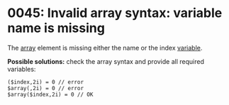 # 0045: Invalid array syntax: variable name is missing

The [array](../../coding/arrays.md#general-syntax) element is missing either the name or the index [variable](../../coding/variables.md).

**Possible solutions:** check the array syntax and provide all required variables:

```text
($index,2i) = 0 // error
$array(,2i) = 0 // error
$array($index,2i) = 0 // OK
```

